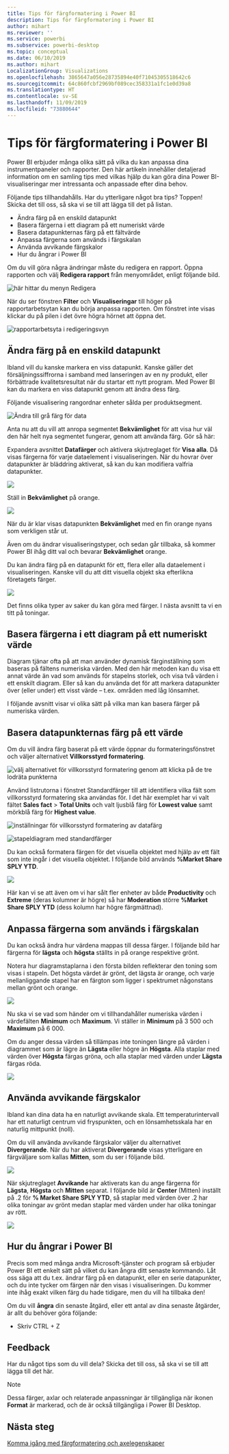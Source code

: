 ```yaml
---
title: Tips för färgformatering i Power BI
description: Tips för färgformatering i Power BI
author: mihart
ms.reviewer: ''
ms.service: powerbi
ms.subservice: powerbi-desktop
ms.topic: conceptual
ms.date: 06/10/2019
ms.author: mihart
LocalizationGroup: Visualizations
ms.openlocfilehash: 3865647a056e28735894e40f71045305518642c6
ms.sourcegitcommit: 64c860fcbf2969bf089cec358331a1fc1e0d39a8
ms.translationtype: HT
ms.contentlocale: sv-SE
ms.lasthandoff: 11/09/2019
ms.locfileid: "73880644"
---
```

# <a name="tips-and-tricks-for-color-formatting-in-power-bi"></a>Tips för färgformatering i Power BI
Power BI erbjuder många olika sätt på vilka du kan anpassa dina instrumentpaneler och rapporter. Den här artikeln innehåller detaljerad information om en samling tips med vilkas hjälp du kan göra dina Power BI-visualiseringar mer intressanta och anpassade efter dina behov.

Följande tips tillhandahålls. Har du ytterligare något bra tips? Toppen! Skicka det till oss, så ska vi se till att lägga till det på listan.

* Ändra färg på en enskild datapunkt
* Basera färgerna i ett diagram på ett numeriskt värde
* Basera datapunkternas färg på ett fältvärde
* Anpassa färgerna som används i färgskalan
* Använda avvikande färgskalor
* Hur du ångrar i Power BI

Om du vill göra några ändringar måste du redigera en rapport. Öppna rapporten och välj **Redigera rapport** från menyområdet, enligt följande bild.

![här hittar du menyn Redigera](media/service-tips-and-tricks-for-color-formatting/power-bi-edit-report.png)

När du ser fönstren **Filter** och **Visualiseringar** till höger på rapportarbetsytan kan du börja anpassa rapporten. Om fönstret inte visas klickar du på pilen i det övre högra hörnet att öppna det.

![rapportarbetsyta i redigeringsvyn](media/service-tips-and-tricks-for-color-formatting/power-bi-edit.png)

## <a name="change-the-color-of-a-single-data-point"></a>Ändra färg på en enskild datapunkt
Ibland vill du kanske markera en viss datapunkt. Kanske gäller det försäljningssiffrorna i samband med lanseringen av en ny produkt, eller förbättrade kvalitetsresultat när du startar ett nytt program. Med Power BI kan du markera en viss datapunkt genom att ändra dess färg.

Följande visualisering rangordnar enheter sålda per produktsegment. 

![Ändra till grå färg för data](media/service-tips-and-tricks-for-color-formatting/power-bi-data.png)

Anta nu att du vill att anropa segmentet **Bekvämlighet** för att visa hur väl den här helt nya segmentet fungerar, genom att använda färg. Gör så här:

Expandera avsnittet **Datafärger** och aktivera skjutreglaget för **Visa alla**. Då visas färgerna för varje dataelement i visualiseringen. När du hovrar över datapunkter är bläddring aktiverat, så kan du kan modifiera valfria datapunkter.

![](media/service-tips-and-tricks-for-color-formatting/power-bi-show.png)

Ställ in **Bekvämlighet** på orange. 

![](media/service-tips-and-tricks-for-color-formatting/power-bi-one-color.png)

När du är klar visas datapunkten **Bekvämlighet** med en fin orange nyans som verkligen står ut.

Även om du ändrar visualiseringstyper, och sedan går tillbaka, så kommer Power BI ihåg ditt val och bevarar **Bekvämlighet** orange.

Du kan ändra färg på en datapunkt för ett, flera eller alla dataelement i visualiseringen. Kanske vill du att ditt visuella objekt ska efterlikna företagets färger. 

![](media/service-tips-and-tricks-for-color-formatting/power-bi-corporate.png)

Det finns olika typer av saker du kan göra med färger. I nästa avsnitt ta vi en titt på toningar.

## <a name="base-the-colors-of-a-chart-on-a-numeric-value"></a>Basera färgerna i ett diagram på ett numeriskt värde
Diagram tjänar ofta på att man använder dynamisk färginställning som baseras på fältens numeriska värden. Med den här metoden kan du visa ett annat värde än vad som används för stapelns storlek, och visa två värden i ett enskilt diagram. Eller så kan du använda det för att markera datapunkter över (eller under) ett visst värde – t.ex. områden med låg lönsamhet.

I följande avsnitt visar vi olika sätt på vilka man kan basera färger på numeriska värden.

## <a name="base-the-color-of-data-points-on-a-value"></a>Basera datapunkternas färg på ett värde
Om du vill ändra färg baserat på ett värde öppnar du formateringsfönstret och väljer alternativet **Villkorsstyrd formatering**.  

![välj alternativet för villkorsstyrd formatering genom att klicka på de tre lodräta punkterna](media/service-tips-and-tricks-for-color-formatting/power-bi-conditional-formatting.png)

Använd listrutorna i fönstret Standardfärger till att identifiera vilka fält som villkorsstyrd formatering ska användas för. I det här exemplet har vi valt fältet **Sales fact** > **Total Units** och valt ljusblå färg för **Lowest value** samt mörkblå färg för **Highest value**. 

![inställningar för villkorsstyrd formatering av datafärg](media/service-tips-and-tricks-for-color-formatting/power-bi-conditional-formatting2-new.png)

![stapeldiagram med standardfärger](media/service-tips-and-tricks-for-color-formatting/power-bi-default-colors.png)

Du kan också formatera färgen för det visuella objektet med hjälp av ett fält som inte ingår i det visuella objektet. I följande bild används **%Market Share SPLY YTD**. 

![](media/service-tips-and-tricks-for-color-formatting/power-bi-conditional-colors.png)


Här kan vi se att även om vi har sålt fler enheter av både **Productivity** och **Extreme** (deras kolumner är högre) så har **Moderation** större **%Market Share SPLY YTD** (dess kolumn har högre färgmättnad).

## <a name="customize-the-colors-used-in-the-color-scale"></a>Anpassa färgerna som används i färgskalan
Du kan också ändra hur värdena mappas till dessa färger. I följande bild har färgerna för **lägsta** och **högsta** ställts in på orange respektive grönt.

Notera hur diagramstaplarna i den första bilden reflekterar den toning som visas i stapeln. Det högsta värdet är grönt, det lägsta är orange, och varje mellanliggande stapel har en färgton som ligger i spektrumet någonstans mellan grönt och orange.

![](media/service-tips-and-tricks-for-color-formatting/power-bi-conditional4.png)

Nu ska vi se vad som händer om vi tillhandahåller numeriska värden i värdefälten **Minimum** och **Maximum**. Vi ställer in **Minimum** på 3 500 och **Maximum** på 6 000.

Om du anger dessa värden så tillämpas inte toningen längre på värden i diagrammet som är lägre än **Lägsta** eller högre än **Högsta**. Alla staplar med värden över **Högsta** färgas gröna, och alla staplar med värden under **Lägsta** färgas röda.

![](media/service-tips-and-tricks-for-color-formatting/power-bi-conditional3.png)

## <a name="use-diverging-color-scales"></a>Använda avvikande färgskalor
Ibland kan dina data ha en naturligt avvikande skala. Ett temperaturintervall har ett naturligt centrum vid fryspunkten, och en lönsamhetsskala har en naturlig mittpunkt (noll).

Om du vill använda avvikande färgskalor väljer du alternativet **Divergerande**. När du har aktiverat **Divergerande** visas ytterligare en färgväljare som kallas **Mitten**, som du ser i följande bild.

![](media/service-tips-and-tricks-for-color-formatting/power-bi-diverging2.png)

När skjutreglaget **Avvikande** har aktiverats kan du ange färgerna för **Lägsta**, **Högsta** och **Mitten** separat. I följande bild är **Center** (Mitten) inställt på .2 för **% Market Share SPLY YTD**, så staplar med värden över .2 har olika toningar av grönt medan staplar med värden under har olika toningar av rött.

![](media/service-tips-and-tricks-for-color-formatting/power-bi-diverging.png)

## <a name="how-to-undo-in-power-bi"></a>Hur du ångrar i Power BI
Precis som med många andra Microsoft-tjänster och program så erbjuder Power BI ett enkelt sätt på vilket du kan ångra ditt senaste kommando. Låt oss säga att du t.ex. ändrar färg på en datapunkt, eller en serie datapunkter, och du inte tycker om färgen när den visas i visualiseringen. Du kommer inte ihåg exakt vilken färg du hade tidigare, men du vill ha tillbaka den!

Om du vill **ångra** din senaste åtgärd, eller ett antal av dina senaste åtgärder, är allt du behöver göra följande:

- Skriv CTRL + Z

## <a name="feedback"></a>Feedback
Har du något tips som du vill dela? Skicka det till oss, så ska vi se till att lägga till det här.

>[!NOTE]
>Dessa färger, axlar och relaterade anpassningar är tillgängliga när ikonen **Format** är markerad, och de är också tillgängliga i Power BI Desktop.

## <a name="next-steps"></a>Nästa steg
[Komma igång med färgformatering och axelegenskaper](service-getting-started-with-color-formatting-and-axis-properties.md)

